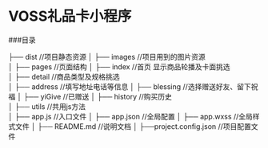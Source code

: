 # VOSS礼品卡小程序
###目录

├── dist                                //项目静态资源
│
├── images                              //项目用到的图片资源                                   
│
├── pages                               //页面结构
│   ├── index                           //首页 显示商品轮播及卡面挑选   
│   ├── detail                           //商品类型及规格挑选      
│   ├── address                          //填写地址电话等信息
│   ├── blessing                         //选择赠送好友、留下祝福
│   ├── yiGive                           //已赠送
│   ├── history                          //购买历史                                             
│
├── utils                                //共用js方法      
│
├── app.js                               //入口文件
│
├── app.json                             //全局配置
│
├── app.wxss                             //全局样式文件
│
├── README.md                             //说明文档
│
├──project.config.json                    //项目配置文件